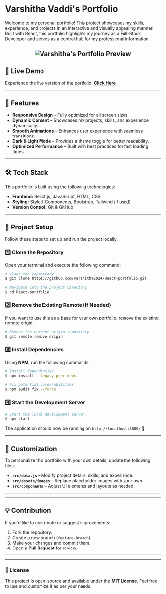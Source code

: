 # Varshitha Vaddi's Portfolio

Welcome to my personal portfolio! This project showcases my skills, experience, and projects in an interactive and visually appealing manner. Built with React, this portfolio highlights my journey as a Full-Stack Developer and serves as a central hub for my professional information.


<h2 align="center">
  <img src="https://raw.githubusercontent.com/varshitha2024/React-portfolio/main/images/portfolio.png" alt="Varshitha's Portfolio Preview" />
  <br>
</h2>

## 🚀 Live Demo

Experience the live version of the portfolio: **[Click Here](https://dev-portfolio-mayankagarwal09.vercel.app)**

---

## 📌 Features

- **Responsive Design** – Fully optimized for all screen sizes.
- **Dynamic Content** – Showcases my projects, skills, and experience dynamically.
- **Smooth Animations** – Enhances user experience with seamless transitions.
- **Dark & Light Mode** – Provides a theme toggle for better readability.
- **Optimized Performance** – Built with best practices for fast loading times.

---

## 🛠️ Tech Stack

This portfolio is built using the following technologies:

- **Frontend:** React.js, JavaScript, HTML, CSS
- **Styling:** Styled-Components, Bootstrap, Tailwind (if used)
- **Version Control:** Git & GitHub

---

## 📂 Project Setup

Follow these steps to set up and run the project locally.

### 1️⃣ Clone the Repository

Open your terminal and execute the following command:

```bash
# Clone the repository
$ git clone https://github.com/varshitha2024/React-portfolio.git

# Navigate into the project directory
$ cd React-portfolio
```

### 2️⃣ Remove the Existing Remote (If Needed)

If you want to use this as a base for your own portfolio, remove the existing remote origin:

```bash
# Remove the current origin repository
$ git remote remove origin
```

### 3️⃣ Install Dependencies

Using **NPM**, run the following commands:

```bash
# Install dependencies
$ npm install --legacy-peer-deps

# Fix potential vulnerabilities
$ npm audit fix --force
```

### 4️⃣ Start the Development Server

```bash
# Start the local development server
$ npm start
```

The application should now be running on `http://localhost:3000/` 🚀

---

## 🔧 Customization

To personalize this portfolio with your own details, update the following files:

- **`src/data.js`** – Modify project details, skills, and experience.
- **`src/assets/images`** – Replace placeholder images with your own.
- **`src/components`** – Adjust UI elements and layouts as needed.

---

---

## 💡 Contribution

If you'd like to contribute or suggest improvements:

1. Fork the repository.
2. Create a new branch (`feature-branch`).
3. Make your changes and commit them.
4. Open a **Pull Request** for review.

---

---

### 📜 License

This project is open-source and available under the **MIT License**. Feel free to use and customize it as per your needs.

